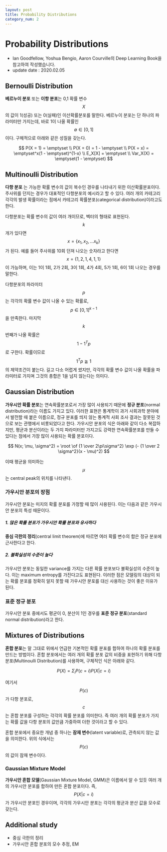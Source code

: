 ```yaml
---
layout: post
title: Probability Distributions
category_num: 2
---
```


# Probability Distributions

- Ian Goodfellow, Yoshua Bengio, Aaron Courville의 Deep Learning Book을 참고하여 작성했습니다.
- update date : 2020.02.05

## Bernoulli Distribution

**베르누이 분포** 또는 **이항 분포**는 0,1 확률 변수 $$X$$의 값이 1(성공) 또는 0(실패)인 이산확률분포를 말한다. 베르누이 분포는 단 하나의 파라미터만 가지는데, 바로 1이 나올 확률인 $$\emptyset \in [0,1]$$이다. 구체적으로 아래와 같은 성질을 갖는다.

$$
P(X = 1) = \emptyset \\
P(X = 0) = 1 - \emptyset \\
P(X = x) = \emptyset^x(1 - \emptyset)^{1-x} \\
E_X[X] = \emptyset \\
Var_X(X) = \emptyset(1 - \emptyset)
$$

## Multinoulli Distribution

**다항 분포** 는 가능한 확률 변수의 값이 복수인 경우를 나타내기 위한 이산확률분포이다. 주사위를 던지는 경우가 대표적인 다항분포의 예시라고 할 수 있다. 여러 개의 카테고리 각각의 발생 확률이라는 점에서 카테고리 확률분포(categorical distribution)이라고도 한다.

다항분포는 확률 변수의 값이 여러 개이므로, 벡터의 형태로 표현된다. $$k$$개가 있다면 $$x = \{ x_1, x_2, ... x_k \}$$가 된다. 예를 들어 주사위를 10회 던져 나오는 숫자라고 한다면 $$x = \{ 1,2,1,4,1,1 \}$$이 가능하며, 이는 1이 1회, 2가 2회, 3이 1회, 4가 4회, 5가 1회, 6이 1회 나오는 경우를 말한다.

다항분포의 파라미터 $$p$$는 각각의 확률 변수 값이 나올 수 있는 확률로, $$p \in [0,1]^{k-1}$$을 만족한다. 마지막 $$k$$번째가 나올 확률은 $$1 - 1^T p$$로 구한다. 확률이므로 $$1^Tp \geqq 1 $$의 제약조건이 붙는다. 길고 다소 어렵게 썼지만, 각각의 확률 변수 값이 나올 확률을 파라미터로 가지며 그것의 총합은 1을 넘지 않는다는 의미다.

## Gaussian Distribution

**가우시안 확률 분포**는 연속확률분포로서 가장 많이 사용되기 때문에 **정규 분포**(normal distribution)라는 이름도 가지고 있다. 이러한 표현은 통계학이 과거 사회과학 분야에서 발전할 때 붙은 이름으로, 정규 분포를 띄지 않는 통계적 사회 조사 결과는 잘못된 것으로 보는 관행에서 비롯되었다고 한다. 가우시안 분포의 식은 아래와 같이 다소 복잡하지만, 평균과 분산이라는 두 가지 파라미터만 가지고도 강력한 연속확률분포를 만들 수 있다는 점에서 가장 많이 사용되는 확률 분포이다.

$$
N(x; \mu, \sigma^2) = \root \of {1 \over 2\pi\sigma^2} \exp (- {1 \over 2 \sigma^2}(x - \mu)^2)
$$

이때 평균을 의미하는 $$\mu$$는 central peak의 위치를 나타낸다.

### 가우시안 분포의 장점

가우시안 분포는 미지의 확률 분포를 가정할 때 많이 사용된다. 이는 다음과 같은 가우시안 분포의 특성 때문이다.

##### 1. 많은 확률 분포가 가우시안 확률 분포와 유사하다

**중심 극한의 정리**(central limit theorem)에 따르면 여러 확률 변수의 합은 정규 분포에 근사한다고 한다.

##### 2. 불확실성의 수준이 높다

가우시안 분포는 동일한 variance를 가지는 다른 확률 분포보다 불확실성의 수준이 높다. 이는 maximum entropy를 가진다고도 표현된다. 이러한 점은 모델링의 대상이 되는 확률 분포를 정확히 알지 못할 때 가우시안 분포를 대신 사용하는 것이 좋은 이유가 된다.

### 표준 정규 분포

가우시안 분포 중에서도 평균이 0, 분산이 1인 경우를 **표준 정규 분포**(standard normal distribution)라고 한다.

## Mixtures of Distributions

**혼합 분포**는 말 그대로 위에서 언급한 기본적인 확률 분포를 합하여 하나의 확률 분포를 만드는 방법이다. 혼합 분포에서는 여러 개의 확률 분포 값의 비중을 표현하기 위해 다항 분포(Multinoulli Distribution)를 사용하며, 구체적인 식은 아래와 같다.

$$
P(X) = \Sigma_i P(c = i)P(X \lvert c = i)
$$

여기서 $$P(c)$$가 다항 분포로, $$c$$는 혼합 분포를 구성하는 각각의 확률 분포를 의미한다. 즉 여러 개의 확률 분포가 가지는 확률 값을 다항 분포의 값만큼 가중하여 더한 것이라고 할 수 있다.

혼합 분포에서 중요한 개념 중 하나는 **잠재 변수**(latent variable)로, 관측되지 않는 값을 의미한다. 위의 식에서는 $$P(c)$$의 값이 잠재 변수이다.

### Gaussian Mixture Model

**가우시안 혼합 모델**(Gaussian Mixture Model, GMM)은 이름에서 알 수 있듯 여러 개의 가우시안 분포를 합하여 만든 혼합 분포이다. 즉, $$P(X \lvert c = i)$$가 가우시안 분포인 경우이며, 각각의 가우시안 분포는 각각의 평균과 분산 값을 모수로 갖는다.

## Additional study

- 중심 극한의 정리
- 가우시안 혼합 분포의 모수 추정, EM
